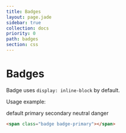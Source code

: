 ```yaml
---
title: Badges
layout: page.jade
sidebar: true
collection: docs
priority: 0
path: badges
section: css
---
```



# Badges

Badge uses `display: inline-block` by default.

Usage example:

<div class="example example-code">
  <span class="badge">default</span>
  <span class="badge badge-primary">primary</span>
  <span class="badge badge-secondary">secondary</span>
  <span class="badge badge-neutral">neutral</span>
  <span class="badge badge-danger">danger</span>
</div>

```html
<span class="badge badge-primary"></span>
```
